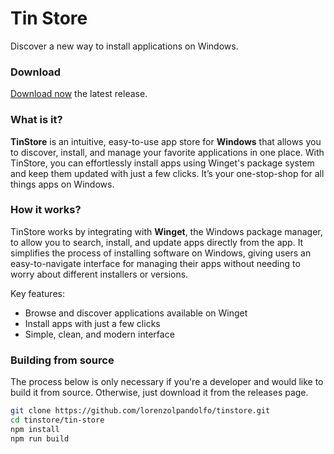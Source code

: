 # Tin Store
Discover a new way to install applications on Windows.

### Download
[Download now](https://github.com/lorenzolpandolfo/tinstore/releases) the latest release.

### What is it?

**TinStore** is an intuitive, easy-to-use app store for **Windows** that allows you to discover, install, and manage your favorite applications in one place. With TinStore, you can effortlessly install apps using Winget's package system and keep them updated with just a few clicks. It’s your one-stop-shop for all things apps on Windows.

### How it works?

TinStore works by integrating with **Winget**, the Windows package manager, to allow you to search, install, and update apps directly from the app. It simplifies the process of installing software on Windows, giving users an easy-to-navigate interface for managing their apps without needing to worry about different installers or versions.

Key features:
- Browse and discover applications available on Winget
- Install apps with just a few clicks
- Simple, clean, and modern interface

### Building from source
The process below is only necessary if you're a developer and would like to build it from source. Otherwise, just download it from the releases page.
   ```bash
   git clone https://github.com/lorenzolpandolfo/tinstore.git
   cd tinstore/tin-store
   npm install
   npm run build
   ```
